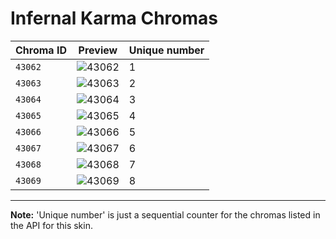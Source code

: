 # Infernal Karma Chromas

| Chroma ID | Preview | Unique number |
|---|---|---|
| `43062` | ![43062](https://raw.communitydragon.org/latest/plugins/rcp-be-lol-game-data/global/default/v1/champion-chroma-images/43/43062.png) | 1 |
| `43063` | ![43063](https://raw.communitydragon.org/latest/plugins/rcp-be-lol-game-data/global/default/v1/champion-chroma-images/43/43063.png) | 2 |
| `43064` | ![43064](https://raw.communitydragon.org/latest/plugins/rcp-be-lol-game-data/global/default/v1/champion-chroma-images/43/43064.png) | 3 |
| `43065` | ![43065](https://raw.communitydragon.org/latest/plugins/rcp-be-lol-game-data/global/default/v1/champion-chroma-images/43/43065.png) | 4 |
| `43066` | ![43066](https://raw.communitydragon.org/latest/plugins/rcp-be-lol-game-data/global/default/v1/champion-chroma-images/43/43066.png) | 5 |
| `43067` | ![43067](https://raw.communitydragon.org/latest/plugins/rcp-be-lol-game-data/global/default/v1/champion-chroma-images/43/43067.png) | 6 |
| `43068` | ![43068](https://raw.communitydragon.org/latest/plugins/rcp-be-lol-game-data/global/default/v1/champion-chroma-images/43/43068.png) | 7 |
| `43069` | ![43069](https://raw.communitydragon.org/latest/plugins/rcp-be-lol-game-data/global/default/v1/champion-chroma-images/43/43069.png) | 8 |

---

**Note:** 'Unique number' is just a sequential counter for the chromas listed in the API for this skin.